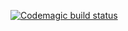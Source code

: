 [![Codemagic build status](https://api.codemagic.io/apps/6397585bf46e270e3fa0cf3a/6397585bf46e270e3fa0cf39/status_badge.svg)](https://codemagic.io/apps/6397585bf46e270e3fa0cf3a/6397585bf46e270e3fa0cf39/latest_build)
